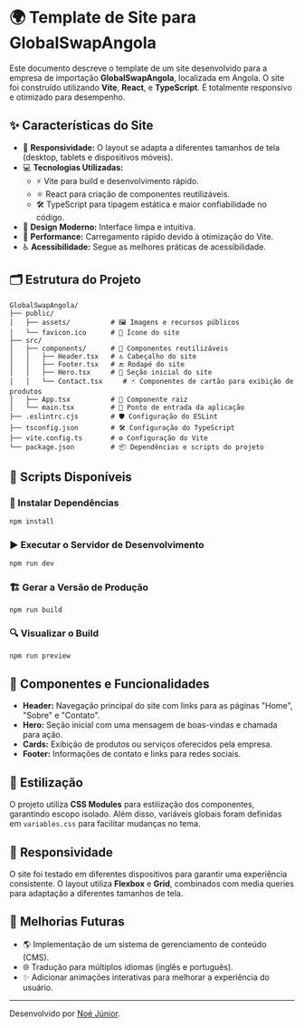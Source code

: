 
# 🌍 Template de Site para GlobalSwapAngola

Este documento descreve o template de um site desenvolvido para a empresa de importação **GlobalSwapAngola**, localizada em Angola. O site foi construído utilizando **Vite**, **React**, e **TypeScript**. É totalmente responsivo e otimizado para desempenho.

## ✨ Características do Site

- 📱 **Responsividade:** O layout se adapta a diferentes tamanhos de tela (desktop, tablets e dispositivos móveis).
- 💻 **Tecnologias Utilizadas:**
  - ⚡ Vite para build e desenvolvimento rápido.
  - ⚛️ React para criação de componentes reutilizáveis.
  - 🛠️ TypeScript para tipagem estática e maior confiabilidade no código.
- 🎨 **Design Moderno:** Interface limpa e intuitiva.
- 🚀 **Performance:** Carregamento rápido devido à otimização do Vite.
- ♿ **Acessibilidade:** Segue as melhores práticas de acessibilidade.

## 🗂️ Estrutura do Projeto

```plaintext
GlobalSwapAngola/
├── public/
│   ├── assets/          # 🖼️ Imagens e recursos públicos
│   └── favicon.ico      # 🌟 Ícone do site
├── src/
│   ├── components/      # 🧩 Componentes reutilizáveis
│   │   ├── Header.tsx   # 🔝 Cabeçalho do site
│   │   ├── Footer.tsx   # 🔚 Rodapé do site
│   │   ├── Hero.tsx     # 🎯 Seção inicial do site
│   │   └── Contact.tsx     # 🃏 Componentes de cartão para exibição de produtos
│   ├── App.tsx          # 🌳 Componente raiz
│   └── main.tsx         # 🚪 Ponto de entrada da aplicação
├── .eslintrc.cjs        # 🛡️ Configuração do ESLint
├── tsconfig.json        # 🛠️ Configuração do TypeScript
├── vite.config.ts       # ⚙️ Configuração do Vite
└── package.json         # 📦 Dependências e scripts do projeto
```

## 🔧 Scripts Disponíveis

### 🚀 Instalar Dependências
```bash
npm install
```

### ▶️ Executar o Servidor de Desenvolvimento
```bash
npm run dev
```

### 🏗️ Gerar a Versão de Produção
```bash
npm run build
```

### 🔍 Visualizar o Build
```bash
npm run preview
```

## 🧩 Componentes e Funcionalidades

- **Header:** Navegação principal do site com links para as páginas "Home", "Sobre" e "Contato".
- **Hero:** Seção inicial com uma mensagem de boas-vindas e chamada para ação.
- **Cards:** Exibição de produtos ou serviços oferecidos pela empresa.
- **Footer:** Informações de contato e links para redes sociais.

## 🎨 Estilização

O projeto utiliza **CSS Modules** para estilização dos componentes, garantindo escopo isolado. Além disso, variáveis globais foram definidas em `variables.css` para facilitar mudanças no tema.

## 📐 Responsividade

O site foi testado em diferentes dispositivos para garantir uma experiência consistente. O layout utiliza **Flexbox** e **Grid**, combinados com media queries para adaptação a diferentes tamanhos de tela.

## 🚧 Melhorias Futuras

- 🌎 Implementação de um sistema de gerenciamento de conteúdo (CMS).
- 🌐 Tradução para múltiplos idiomas (inglês e português).
- ✨ Adicionar animações interativas para melhorar a experiência do usuário.

---

Desenvolvido por [Noé Júnior](https://github.com/noejunior792).
